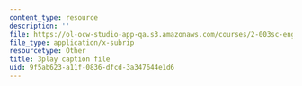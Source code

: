 ```yaml
---
content_type: resource
description: ''
file: https://ol-ocw-studio-app-qa.s3.amazonaws.com/courses/2-003sc-engineering-dynamics-fall-2011/9f5ab623a11f0836dfcd3a347644e1d6_fZKrUgm9R1o.srt
file_type: application/x-subrip
resourcetype: Other
title: 3play caption file
uid: 9f5ab623-a11f-0836-dfcd-3a347644e1d6
---
```


